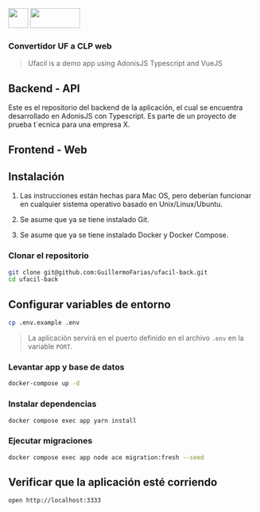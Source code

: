 <img src="https://github.com/GuillermoFarias/ufacil-front/assets/11460907/5cfdd8fb-dfb8-4edb-a196-1f1e9c323686" width="40"  />
<img src="https://github.com/GuillermoFarias/ufacil-front/assets/11460907/c67e615c-2d3a-418e-bfb5-5463aafde603" width="100" height="40" />

### Convertidor UF a CLP web

> Ufacil is a demo app using AdonisJS Typescript and VueJS

## Backend - API

Este es el repositorio del backend de la aplicación, el cual se encuentra desarrollado en AdonisJS con Typescript. Es parte de un proyecto de prueba t´ecnica para una empresa X.

## Frontend - Web

## Instalación

1. Las instrucciones están hechas para Mac OS, pero deberían funcionar en cualquier sistema operativo basado en Unix/Linux/Ubuntu.

2. Se asume que ya se tiene instalado Git.

3. Se asume que ya se tiene instalado Docker y Docker Compose.

### Clonar el repositorio

```bash
git clone git@github.com:GuillermoFarias/ufacil-back.git
cd ufacil-back
```

## Configurar variables de entorno

```bash
cp .env.example .env
```

> La aplicación servirá en el puerto definido en el archivo `.env` en la variable `PORT`.

### Levantar app y base de datos

```bash
docker-compose up -d
```

### Instalar dependencias

```bash
docker compose exec app yarn install
```

### Ejecutar migraciones

```bash
docker compose exec app node ace migration:fresh --seed
```

## Verificar que la aplicación esté corriendo

```bash
open http://localhost:3333
```
